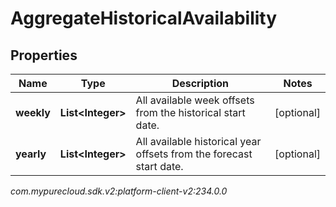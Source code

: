 # AggregateHistoricalAvailability


## Properties

| Name | Type | Description | Notes |
| ------------ | ------------- | ------------- | ------------- |
| **weekly** | **List&lt;Integer&gt;** | All available week offsets from the historical start date. |  [optional] |
| **yearly** | **List&lt;Integer&gt;** | All available historical year offsets from the forecast start date. |  [optional] |




_com.mypurecloud.sdk.v2:platform-client-v2:234.0.0_

